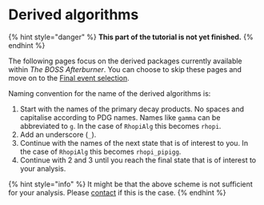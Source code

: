 # Derived algorithms

{% hint style="danger" %}
**This part of the tutorial is not yet finished.**
{% endhint %}

The following pages focus on the derived packages currently available within _The BOSS Afterburner_. You can choose to skip these pages and move on to the [Final event selection](../../final/final.md).

Naming convention for the name of the derived algorithms is:

1. Start with the names of the primary decay products. No spaces and capitalise according to PDG names. Names like `gamma` can be abbreviated to `g`. In the case of `RhopiAlg` this becomes `rhopi`.
2. Add an underscore \(`_`\).
3. Continue with the names of the next state that is of interest to you. In the case of `RhopiAlg` this becomes `rhopi_pipigg`.
4. Continue with 2 and 3 until you reach the final state that is of interest to your analysis.

{% hint style="info" %}
It might be that the above scheme is not sufficient for your analysis. Please [contact](../../appendices/about.md) if this is the case.
{% endhint %}

